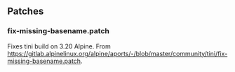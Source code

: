 ## Patches

### fix-missing-basename.patch
Fixes tini build on 3.20 Alpine. From https://gitlab.alpinelinux.org/alpine/aports/-/blob/master/community/tini/fix-missing-basename.patch.